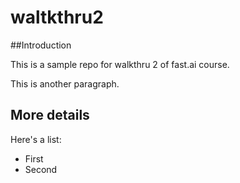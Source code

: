 # waltkthru2

##Introduction

This is a sample repo for walkthru 2 of fast.ai course.

This is another paragraph.

## More details

Here's a list:

- First
- Second
